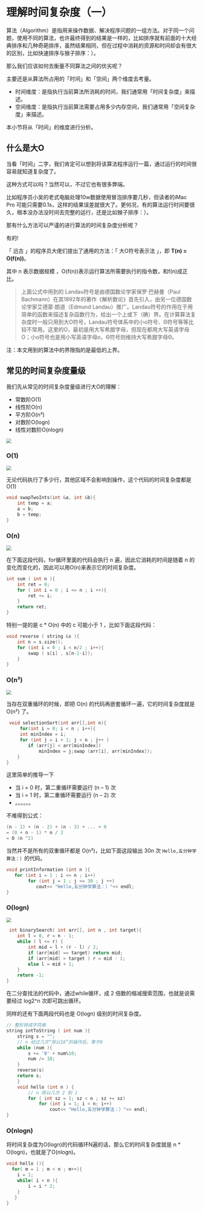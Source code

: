 # 理解时间复杂度（一）



算法（Algorithm）是指用来操作数据、解决程序问题的一组方法。对于同一个问题，使用不同的算法，也许最终得到的结果是一样的，比如排序就有前面的十大经典排序和几种奇葩排序，虽然结果相同，但在过程中消耗的资源和时间却会有很大的区别，比如快速排序与猴子排序：）。

那么我们应该如何去衡量不同算法之间的优劣呢？

主要还是从算法所占用的「时间」和「空间」两个维度去考量。

- 时间维度：是指执行当前算法所消耗的时间，我们通常用「时间复杂度」来描述。
- 空间维度：是指执行当前算法需要占用多少内存空间，我们通常用「空间复杂度」来描述。

本小节将从「时间」的维度进行分析。

## 什么是大O

当看「时间」二字，我们肯定可以想到将该算法程序运行一篇，通过运行的时间很容易就知道复杂度了。

这种方式可以吗？当然可以，不过它也有很多弊端。

比如程序员小吴的老式电脑处理10w数据使用冒泡排序要几秒，但读者的iMac Pro 可能只需要0.1s，这样的结果误差就很大了。更何况，有的算法运行时间要很久，根本没办法没时间去完整的运行，还是比如猴子排序：）。

那有什么方法可以严谨的进行算法的时间复杂度分析呢？

有的!

「 远古 」的程序员大佬们提出了通用的方法：「 大O符号表示法 」，即 **T(n) = O(f(n))**。

其中 n 表示数据规模 ，O(f(n))表示运行算法所需要执行的指令数，和f(n)成正比。

> 上面公式中用到的 Landau符号是由德国数论学家保罗·巴赫曼（Paul Bachmann）在其1892年的著作《解析数论》首先引入，由另一位德国数论学家艾德蒙·朗道（Edmund Landau）推广。Landau符号的作用在于用简单的函数来描述复杂函数行为，给出一个上或下（确）界。在计算算法复杂度时一般只用到大O符号，Landau符号体系中的小o符号、Θ符号等等比较不常用。这里的O，最初是用大写希腊字母，但现在都用大写英语字母O；小o符号也是用小写英语字母o，Θ符号则维持大写希腊字母Θ。

注：本文用到的算法中的界限指的是最低的上界。

## 常见的时间复杂度量级

我们先从常见的时间复杂度量级进行大O的理解：

- 常数阶O(1)
- 线性阶O(n)
- 平方阶O(n²)
- 对数阶O(logn)
- 线性对数阶O(nlogn)

<img src="https://cdn.jsdelivr.net/gh/2234416233/myImage/img/1571058263-eaced6bd6a2ee0c.jpeg" style="zoom:80%;" />

### O(1)

<img src="https://cdn.jsdelivr.net/gh/2234416233/myImage/img/1571058263-8c2f5424e95ac82.gif" style="zoom:80%;" />

无论代码执行了多少行，其他区域不会影响到操作，这个代码的时间复杂度都是O(1)

```c++
void swapTwoInts(int &a, int &b){
    int temp = a;
  	a = b;
  	b = temp;
}
```

### O(n)

<img src="https://cdn.jsdelivr.net/gh/2234416233/myImage/img/1571058264-eedba53ae5b37bc.gif" style="zoom:80%;" />

在下面这段代码，for循环里面的代码会执行 n 遍，因此它消耗的时间是随着 n 的变化而变化的，因此可以用O(n)来表示它的时间复杂度。

```c++
int sum ( int n ){
   	int ret = 0;
   	for ( int i = 0 ; i <= n ; i ++){
      	ret += i;
   	}
   	return ret;
}
```

特别一提的是 c * O(n) 中的 c 可能小于 1 ，比如下面这段代码：

```c++
void reverse ( string &s ){
    int n = s.size();
    for (int i = 0 ; i < n/2 ; i++){
      	swap ( s[i] , s[n-1-i]);
    }
}
```

### O(n²)

<img src="https://cdn.jsdelivr.net/gh/2234416233/myImage/img/1571058264-4419dde13986262.gif" style="zoom:80%;" />

当存在双重循环的时候，即把 O(n) 的代码再嵌套循环一遍，它的时间复杂度就是 O(n²) 了。

```c++
 void selectionSort(int arr[],int n){
     for(int i = 0; i < n ; i++){
     int minIndex = i;
     for (int j = i + 1; j < n ; j++ )
		if (arr[j] < arr[minIndex])
         	minIndex = j;swap (arr[i], arr[minIndex]);
    }
}
```

这里简单的推导一下

- 当 i = 0 时，第二重循环需要运行 (n – 1)  次
- 当 i = 1 时，第二重循环需要运行 (n – 2)  次
- 。。。。。。

不难得到公式：

```c++
(n - 1) + (n - 2) + (n - 3) + ... + 0
= (0 + n - 1) * n / 2
= O (n ^2)
```

当然并不是所有的双重循环都是 O(n²)，比如下面这段输出 30n 次 `Hello,五分钟学算法：）`的代码。

```c++
void printInformation (int n ){
   for (int i = 1 ; i <= n ; i++)
        for (int j = 1 ; j <= 30 ; j ++)
           cout<< "Hello,五分钟学算法：）"<< endl;
}
```

### O(logn)

<img src="https://cdn.jsdelivr.net/gh/2234416233/myImage/img/1571058264-f15712706d19b10.gif" style="zoom: 80%;" />

```c++
 int binarySearch( int arr[], int n , int target){
   	int l = 0, r = n - 1;
   	while ( l <= r) {
     	int mid = l + (r - l) / 2;
     	if (arr[mid] == target) return mid;
     	if (arr[mid] > target ) r = mid - 1;
     	else l = mid + 1;
   	}
   	return -1;
}
```

在二分查找法的代码中，通过while循环，成 2 倍数的缩减搜索范围，也就是说需要经过 log2^n 次即可跳出循环。

同样的还有下面两段代码也是 O(logn) 级别的时间复杂度。

```c++
// 整形转成字符串
string intToString ( int num ){
    string s = "";
    // n 经过几次“除以10”的操作后，等于0
    while (num ){
        s += '0' + num%10;
        num /= 10;
    }
    reverse(s)
    return s;
    }
    void hello (int n ) {
        // n 除以几次 2 到 1
        for ( int sz = 1; sz < n ; sz += sz) 
            for (int i = 1; i < n; i++)
                cout<< "Hello,五分钟学算法：）"<< endl;
}
```

### O(nlogn)

将时间复杂度为O(logn)的代码循环N遍的话，那么它的时间复杂度就是 n * O(logn)，也就是了O(nlogn)。

```c++
void hello (){
  for( m = 1 ; m < n ; m++){
    i = 1;
    while( i < n ){
        i = i * 2;
    }
   }
}
```

